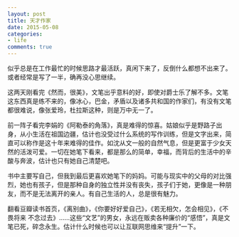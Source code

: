 ```yaml
---
layout: post
title: 天才作家
date: 2015-05-08
categories:
- life
comments: true
---
```


似乎总是在工作最忙的时候思路才最活跃，真闲下来了，反倒什么都想不出来了。或者经常是写了一半，确再没心思继续。

这两天刚看完《然而，很美》，文笔出乎意料的好，即使对爵士乐了解不多。文笔这东西真是练不来的，像冰心，巴金，矛盾以及诸多共和国的作家们，有没有文笔都很难说，像张爱玲，杜拉斯这种，则是万中无一了。
<!--more-->

前一阵子看完李娟的《阿勒泰的角落》，真是难得的惊喜。姑娘似乎是野路子出身，从小生活在祖国边疆，估计也没受过什么系统的写作训练，但是文字出来，简直可以称作是这十年来难得的佳作。如沈从文一般的自然气息，但是更富于少女天然的活泼可爱。一切在她笔下看来，都是那么的简单，幸福，而背后的生活中的辛酸与奔波，估计也只有她自己清楚吧。

书中主要写自己，但我到最后更喜欢她笔下的妈妈。可能与现实中的父母的对比强烈，她也有孩子，但是那种自身的独立性并没有丧失，孩子们于她，更像是一种朋友，而不是无法离开的亲人。有自己生活的人，总是很有魅力。

翻看豆瓣读书首页，《离别曲》，《你要好好爱自己》，《若无相欠，怎会相见》，《不畏将来 不念过去》……这些“文艺”的男女，永远在贩卖各种廉价的“感悟”，真是文笔已死，碎念永生。估计什么时候也可以让互联网思维来“提升”一下。





